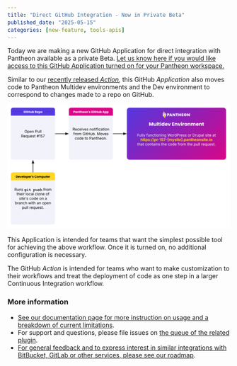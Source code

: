 ```yaml
---
title: "Direct GitHub Integration - Now in Private Beta"
published_date: "2025-05-15"
categories: [new-feature, tools-apis]
---
```


Today we are making a new GitHub Application for direct integration with Pantheon available as a private Beta. [Let us know here if you would like access to this GitHub Application turned on for your Pantheon workspace.](https://docs.google.com/forms/d/e/1FAIpQLSf0vYrRbPQBxR-hT8kGJ4bEdYPtpkTtfDvPM89xD2dNZeqLqA/viewform)

Similar to our [recently released *Action*](/release-notes/2025/05/github-action)*,* this GitHub *Application* also moves code to Pantheon Multidev environments and the Dev environment to correspond to changes made to a repo on GitHub.

![Diagram of the GitHub Application process of deploying a PR to a Pantheon Multidev](../images/github-app/diagram--deploying-pr.png)

This Application is intended for teams that want the simplest possible tool for achieving the above workflow. Once it is turned on, no additional configuration is necessary.

The GitHub *Action* is intended for teams who want to make customization to their workflows and treat the deployment of code as one step in a larger Continuous Integration workflow.

### **More information**

* [See our documentation page for more instruction on usage and a breakdown of current limitations](https://docs.pantheon.io/github-application).
* For support and questions, please file issues on [the queue of the related plugin](https://github.com/pantheon-systems/terminus-repository-plugin).
* [For general feedback and to express interest in similar integrations with BitBucket, GitLab or other services, please see our roadmap](https://roadmap.pantheon.io/c/115-github-gitlab-and-bitbucket-integration).

